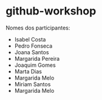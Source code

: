 # github-workshop

Nomes dos participantes:

-   Isabel Costa
-   Pedro Fonseca
-   Joana Santos
-   Margarida Pereira
-   Joaquim Gomes
-   Marta Dias
-   Margarida Melo
-   Miriam Santos
-   Margarida Melo
